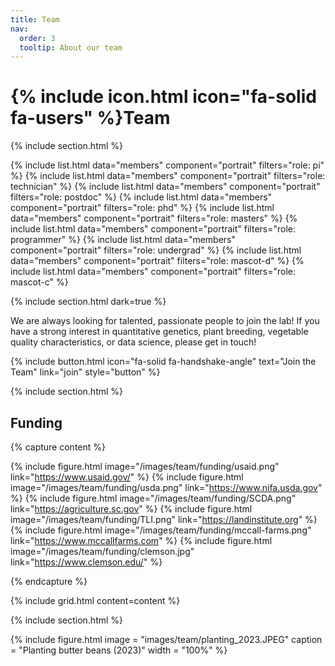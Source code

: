 ```yaml
---
title: Team
nav:
  order: 3
  tooltip: About our team
---
```


# {% include icon.html icon="fa-solid fa-users" %}Team

{% include section.html %}

{% include list.html data="members" component="portrait" filters="role: pi" %}
{% include list.html data="members" component="portrait" filters="role: technician" %}
{% include list.html data="members" component="portrait" filters="role: postdoc" %}
{% include list.html data="members" component="portrait" filters="role: phd" %}
{% include list.html data="members" component="portrait" filters="role: masters" %}
{% include list.html data="members" component="portrait" filters="role: programmer" %}
{% include list.html data="members" component="portrait" filters="role: undergrad" %}
{% include list.html data="members" component="portrait" filters="role: mascot-d" %}
{% include list.html data="members" component="portrait" filters="role: mascot-c" %}

{% include section.html dark=true %}

We are always looking for talented, passionate people to join the lab!
If you have a strong interest in quantitative genetics, plant breeding, vegetable quality characteristics, or data science, please get in touch!

{%
  include button.html
  icon="fa-solid fa-handshake-angle"
  text="Join the Team"
  link="join"
  style="button"
%}

{% include section.html %}

## Funding

{% capture content %}

{% include figure.html image="/images/team/funding/usaid.png" link="https://www.usaid.gov/" %}
{% include figure.html image="/images/team/funding/usda.png" link="https://www.nifa.usda.gov" %}
{% include figure.html image="/images/team/funding/SCDA.png" link="https://agriculture.sc.gov" %}
{% include figure.html image="/images/team/funding/TLI.png" link="https://landinstitute.org" %}
{% include figure.html image="/images/team/funding/mccall-farms.png" link="https://www.mccallfarms.com" %}
{% include figure.html image="/images/team/funding/clemson.jpg" link="https://www.clemson.edu/" %}

{% endcapture %}

{% include grid.html content=content %}


{% include section.html %}

{% 
  include figure.html
  image = "images/team/planting_2023.JPEG"
  caption = "Planting butter beans (2023)"
  width = "100%"
%}

